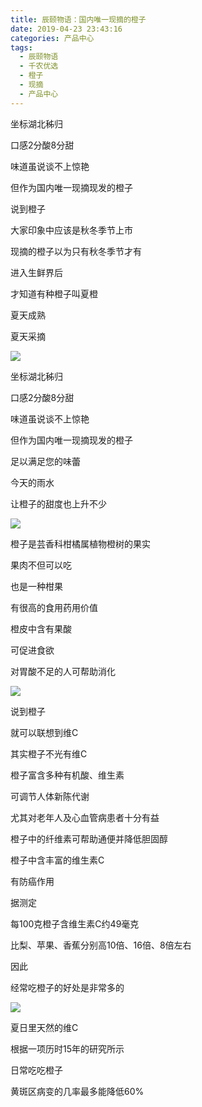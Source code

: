 ```yaml
---
title: 辰颐物语：国内唯一现摘的橙子
date: 2019-04-23 23:43:16
categories: 产品中心
tags:
  - 辰颐物语
  - 千农优选
  - 橙子
  - 现摘
  - 产品中心
---
```


坐标湖北秭归

口感2分酸8分甜

味道虽说谈不上惊艳

但作为国内唯一现摘现发的橙子

<!-- more -->


说到橙子

大家印象中应该是秋冬季节上市

现摘的橙子以为只有秋冬季节才有

进入生鲜界后

才知道有种橙子叫夏橙

夏天成熟

夏天采摘

![](//upload-images.jianshu.io/upload_images/15717308-d100d138483fe120?imageMogr2/auto-orient/strip%7CimageView2/2/w/576/format/webp)

坐标湖北秭归

口感2分酸8分甜

味道虽说谈不上惊艳

但作为国内唯一现摘现发的橙子

足以满足您的味蕾

今天的雨水

让橙子的甜度也上升不少

![](//upload-images.jianshu.io/upload_images/15717308-2385fa406539709a?imageMogr2/auto-orient/strip%7CimageView2/2/w/576/format/webp)

橙子是芸香科柑橘属植物橙树的果实

果肉不但可以吃

也是一种柑果

有很高的食用药用价值

橙皮中含有果酸

可促进食欲

对胃酸不足的人可帮助消化

![](//upload-images.jianshu.io/upload_images/15717308-6cb99051755044b8?imageMogr2/auto-orient/strip%7CimageView2/2/w/576/format/webp)

说到橙子

就可以联想到维C

其实橙子不光有维C

橙子富含多种有机酸、维生素

可调节人体新陈代谢

尤其对老年人及心血管病患者十分有益

橙子中的纤维素可帮助通便并降低胆固醇

橙子中含丰富的维生素C

有防癌作用

据测定

每100克橙子含维生素C约49毫克

比梨、苹果、香蕉分别高10倍、16倍、8倍左右

因此

经常吃橙子的好处是非常多的

![](//upload-images.jianshu.io/upload_images/15717308-74d7e48165473c65?imageMogr2/auto-orient/strip%7CimageView2/2/w/576/format/webp)

夏日里天然的维C

根据一项历时15年的研究所示

日常吃吃橙子

黄斑区病变的几率最多能降低60%
